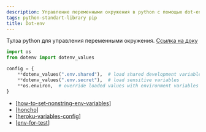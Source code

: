 ```yaml
---
description: Управление переменными окружения в python с помощью dot-env
tags: python-standart-library pip
title: Dot-env
---
```

Тулза python для управления переменными окружения. [Ссылка на доку](https://saurabh-kumar.com/python-dotenv/)

```python
import os
from dotenv import dotenv_values

config = {
    **dotenv_values(".env.shared"),  # load shared development variables
    **dotenv_values(".env.secret"),  # load sensitive variables
    **os.environ,  # override loaded values with environment variables
}
```

- [[how-to-set-nonstring-env-variables]]
- [[honcho]]
- [[heroku-variables-config]]
- [[env-for-test]]

[//begin]: # "Autogenerated link references for markdown compatibility"
[how-to-set-nonstring-env-variables]: how-to-set-nonstring-env-variables "How set nonstring env variables"
[honcho]: honcho "Honcho"
[heroku-variables-config]: heroku-variables-config "Heroku variables config"
[env-for-test]: env-for-test "Env variables for tests"
[//end]: # "Autogenerated link references"